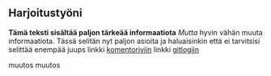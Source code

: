 ## Harjoitustyöni
**Tämä teksti sisältää paljon tärkeää informaatiota**
*Mutta* hyvin vähän muuta informaatiota. Tässä selitän nyt paljon asioita ja haluaisinkin että ei tarvitsisi selittää enempää
juups
linkki [komentoriviin](https://github.com/asomaki/ot-harjoitustyo/blob/master/laskarit/viikko1/komentorivi.txt)
linkki [gitlogiin](https://github.com/asomaki/ot-harjoitustyo/blob/master/laskarit/viikko1/gitlog.txt)


muutos muutos
